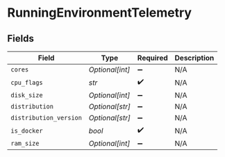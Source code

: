 # RunningEnvironmentTelemetry


## Fields

| Field                  | Type                   | Required               | Description            |
| ---------------------- | ---------------------- | ---------------------- | ---------------------- |
| `cores`                | *Optional[int]*        | :heavy_minus_sign:     | N/A                    |
| `cpu_flags`            | *str*                  | :heavy_check_mark:     | N/A                    |
| `disk_size`            | *Optional[int]*        | :heavy_minus_sign:     | N/A                    |
| `distribution`         | *Optional[str]*        | :heavy_minus_sign:     | N/A                    |
| `distribution_version` | *Optional[str]*        | :heavy_minus_sign:     | N/A                    |
| `is_docker`            | *bool*                 | :heavy_check_mark:     | N/A                    |
| `ram_size`             | *Optional[int]*        | :heavy_minus_sign:     | N/A                    |